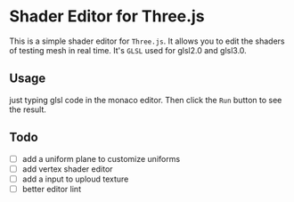 # Shader Editor for Three.js

This is a simple shader editor for `Three.js`. It allows you to edit the shaders of testing mesh in real time. It's `GLSL` used for glsl2.0 and glsl3.0.

## Usage
just typing glsl code in the monaco editor.
Then click the `Run` button to see the result.

## Todo
- [ ] add a uniform plane to customize uniforms
- [ ] add vertex shader editor
- [ ] add a input to uploud texture
- [ ] better editor lint
